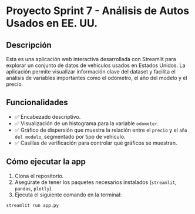# Proyecto Sprint 7 - Análisis de Autos Usados en EE. UU.
## Descripción

Esta es una aplicación web interactiva desarrollada con Streamlit para explorar un conjunto de datos de vehículos usados en Estados Unidos. La aplicación permite visualizar información clave del dataset y facilita el análisis de variables importantes como el odómetro, el año del modelo y el precio.

## Funcionalidades

- ✅ Encabezado descriptivo.
- ✅ Visualización de un histograma para la variable `odometer`.
- ✅ Gráfico de dispersión que muestra la relación entre el `precio` y el `año del modelo`, segmentado por tipo de vehículo.
- ✅ Casillas de verificación para controlar qué gráficos se muestran.

## Cómo ejecutar la app

1. Clona el repositorio.
2. Asegúrate de tener los paquetes necesarios instalados (`streamlit`, `pandas`, `plotly`).
3. Ejecuta el siguiente comando en la terminal:

```bash
streamlit run app.py
